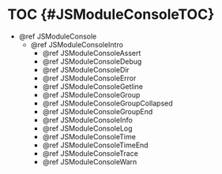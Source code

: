 TOC {#JSModuleConsoleTOC}
=========================

- @ref JSModuleConsole
   - @ref JSModuleConsoleIntro
     - @ref JSModuleConsoleAssert
     - @ref JSModuleConsoleDebug
     - @ref JSModuleConsoleDir
     - @ref JSModuleConsoleError
     - @ref JSModuleConsoleGetline
     - @ref JSModuleConsoleGroup
     - @ref JSModuleConsoleGroupCollapsed
     - @ref JSModuleConsoleGroupEnd
     - @ref JSModuleConsoleInfo
     - @ref JSModuleConsoleLog
     - @ref JSModuleConsoleTime
     - @ref JSModuleConsoleTimeEnd
     - @ref JSModuleConsoleTrace
     - @ref JSModuleConsoleWarn
